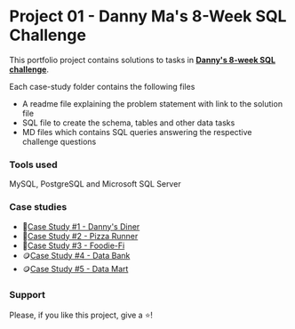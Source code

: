 # Project 01 - Danny Ma's 8-Week SQL Challenge
This portfolio project contains solutions to tasks in **[Danny's 8-week SQL challenge](https://8weeksqlchallenge.com)**.

Each case-study folder contains the following files
- A readme file explaining the problem statement with link to the solution file
- SQL file to create the schema, tables and other data tasks
- MD files which contains SQL queries answering the respective challenge questions

### Tools used 
MySQL, PostgreSQL and Microsoft SQL Server

### Case studies
* 🍜[Case Study #1 - Danny's Diner](https://github.com/Akama-EO/8-week-sql-challange/tree/main/Case%20Study%20%231%20-%20Danny's%20Diner)
* 🍕[Case Study #2 - Pizza Runner](https://github.com/Akama-EO/8-week-sql-challange/tree/main/Case%20Study%20%232%20-%20Pizza%20Runner)
* 🥑[Case Study #3 - Foodie-Fi](https://github.com/Akama-EO/8-week-sql-challange/tree/main/Case%20Study%20%233%20-%20Foodie-Fi)
* 🪙[Case Study #4 - Data Bank](https://github.com/Akama-EO/8-week-sql-challange/tree/main/Case%20Study%20%234%20-%20Data%20Bank)
* 🪙[Case Study #5 - Data Mart](https://github.com/Akama-EO/8-week-sql-challange/tree/main/Case%20Study%20%235%20-%20Data%20Mart)

### Support
Please, if you like this project, give a ⭐️!
